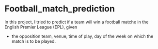 # Football_match_prediction
In this project, I tried to predict if a team will win a football matche in the English Premier League (EPL), given
- the opposition team, venue, time of play, day of the week on which the match is to be played.
